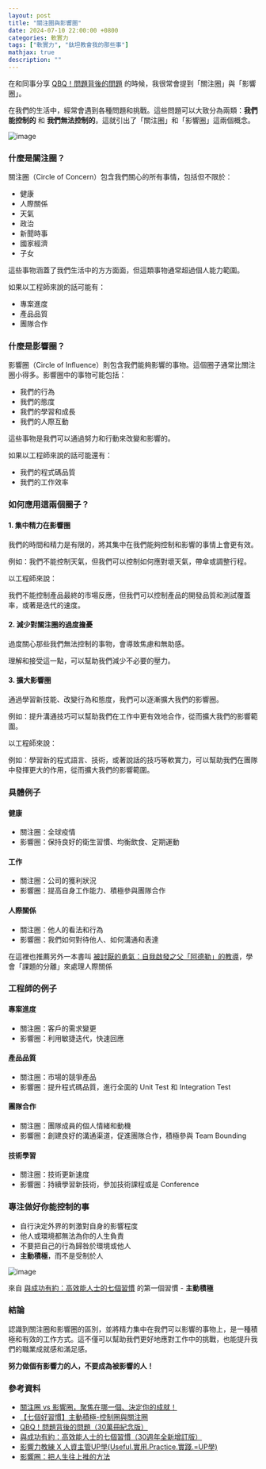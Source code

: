 ```yaml
---
layout: post
title: "關注圈與影響圈"
date: 2024-07-10 22:00:00 +0800
categories: 軟實力
tags: ["軟實力", "鈦坦教會我的那些事"]
mathjax: true
description: ""
---
```


在和同事分享 [QBQ！問題背後的問題](/posts/QBQ-問題背後的問題/) 的時候，我很常會提到「關注圈」與「影響圈」。

在我們的生活中，經常會遇到各種問題和挑戰。這些問題可以大致分為兩類：**我們能控制的** 和 **我們無法控制的**。這就引出了「關注圈」和「影響圈」這兩個概念。

![image](https://hackmd.io/_uploads/Hk1UG83vC.png)

### 什麼是關注圈？

關注圈（Circle of Concern）包含我們關心的所有事情，包括但不限於：

- 健康
- 人際關係
- 天氣
- 政治
- 新聞時事
- 國家經濟
- 子女

這些事物涵蓋了我們生活中的方方面面，但這類事物通常超過個人能力範圍。

如果以工程師來說的話可能有：

- 專案進度
- 產品品質
- 團隊合作

### 什麼是影響圈？

影響圈（Circle of Influence）則包含我們能夠影響的事物。這個圈子通常比關注圈小得多。影響圈中的事物可能包括：

- 我們的行為
- 我們的態度
- 我們的學習和成長
- 我們的人際互動

這些事物是我們可以通過努力和行動來改變和影響的。

如果以工程師來說的話可能還有：

- 我們的程式碼品質
- 我們的工作效率

### 如何應用這兩個圈子？

#### 1. 集中精力在影響圈

我們的時間和精力是有限的，將其集中在我們能夠控制和影響的事情上會更有效。

例如：我們不能控制天氣，但我們可以控制如何應對壞天氣，帶傘或調整行程。

以工程師來說：

我們不能控制產品最終的市場反應，但我們可以控制產品的開發品質和測試覆蓋率，或著是迭代的速度。

#### 2. 減少對關注圈的過度擔憂

過度關心那些我們無法控制的事物，會導致焦慮和無助感。

理解和接受這一點，可以幫助我們減少不必要的壓力。

#### 3. 擴大影響圈

通過學習新技能、改變行為和態度，我們可以逐漸擴大我們的影響圈。

例如：提升溝通技巧可以幫助我們在工作中更有效地合作，從而擴大我們的影響範圍。

以工程師來說：

例如：學習新的程式語言、技術，或著說話的技巧等軟實力，可以幫助我們在團隊中發揮更大的作用，從而擴大我們的影響範圍。

### 具體例子

#### 健康

- 關注圈：全球疫情
- 影響圈：保持良好的衛生習慣、均衡飲食、定期運動

#### 工作

- 關注圈：公司的獲利狀況
- 影響圈：提高自身工作能力、積極參與團隊合作

#### 人際關係

- 關注圈：他人的看法和行為
- 影響圈：我們如何對待他人、如何溝通和表達

在這裡也推薦另外一本書叫 [被討厭的勇氣：自我啟發之父「阿德勒」的教導](https://www.books.com.tw/products/0010653153)，學會「課題的分離」來處理人際關係

### 工程師的例子

#### 專案進度

- 關注圈：客戶的需求變更
- 影響圈：利用敏捷迭代，快速回應

#### 產品品質

- 關注圈：市場的競爭產品
- 影響圈：提升程式碼品質，進行全面的 Unit Test 和 Integration Test

#### 團隊合作

- 關注圈：團隊成員的個人情緒和動機
- 影響圈：創建良好的溝通渠道，促進團隊合作，積極參與 Team Bounding

#### 技術學習

- 關注圈：技術更新速度
- 影響圈：持續學習新技術，參加技術課程或是 Conference

### 專注做好你能控制的事

- 自行決定外界的刺激對自身的影響程度
- 他人或環境都無法為你的人生負責
- 不要把自己的行為歸咎於環境或他人
- **主動積極**，而不是受制於人

![image](https://hackmd.io/_uploads/Bk27OctPC.png)

來自 [與成功有約：高效能人士的七個習慣](https://www.books.com.tw/products/0010874292) 的第一個習慣 - **主動積極**

### 結論

認識到關注圈和影響圈的區別，並將精力集中在我們可以影響的事物上，是一種積極和有效的工作方式。這不僅可以幫助我們更好地應對工作中的挑戰，也能提升我們的職業成就感和滿足感。

**努力做個有影響力的人，不要成為被影響的人！**

### 參考資料

- [關注圈 vs 影響圈，聚焦在哪一個、決定你的成就！](https://www.managertoday.com.tw/columns/view/57832)
- [【七個好習慣】主動積極-控制圈與關注圈](https://medium.com/%E5%AD%B8%E6%80%9D%E9%81%94sharestart/%E4%B8%83%E5%80%8B%E5%A5%BD%E7%BF%92%E6%85%A3-%E4%B8%BB%E5%8B%95%E7%A9%8D%E6%A5%B5-%E6%8E%A7%E5%88%B6%E5%9C%88%E8%88%87%E9%97%9C%E6%B3%A8%E5%9C%88-f0685dc6cb8a)
- [QBQ！問題背後的問題（30萬冊紀念版）](https://www.books.com.tw/products/0010776691)
- [與成功有約：高效能人士的七個習慣（30週年全新增訂版）](https://www.books.com.tw/products/0010874292)
- [影響力教練 X 人資主管UP學(Useful.實用.Practice.實踐.=UP學)](https://twhrmgr.pixnet.net/blog/post/300506688-%E9%97%9C%E6%B3%A8%E5%9C%88-vs-%E5%BD%B1%E9%9F%BF%E5%9C%88%EF%BC%8C%E8%81%9A%E7%84%A6%E5%9C%A8%E5%93%AA%E4%B8%80%E5%80%8B%E3%80%81%E6%B1%BA%E5%AE%9A)
- [影響圈：把人生往上推的方法](https://smarter01.com/circle-of-control/)
